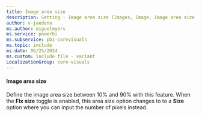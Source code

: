 ```yaml
---
title: Image area size
description: Setting - Image area size (Images, Image, Image area size)
author: v-jaedena
ms.author: miguelmyers
ms.service: powerbi
ms.subservice: pbi-corevisuals
ms.topic: include
ms.date: 06/25/2024
ms.custom: include file - variant
LocalizationGroup: core-visuals
---
```

#### Image area size

Define the image area size between 10% and 90% with this feature. When the **Fix size** toggle is enabled, this area size option changes to to a **Size** option where you can input the number of pixels instead.

